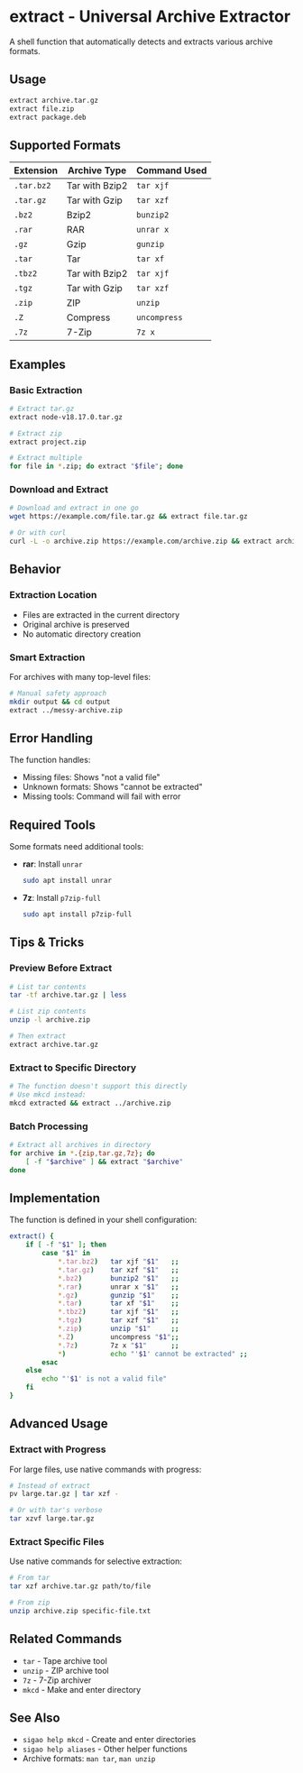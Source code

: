 # extract - Universal Archive Extractor

A shell function that automatically detects and extracts various archive formats.

## Usage

```bash
extract archive.tar.gz
extract file.zip
extract package.deb
```

## Supported Formats

| Extension | Archive Type | Command Used |
|-----------|--------------|--------------|
| `.tar.bz2` | Tar with Bzip2 | `tar xjf` |
| `.tar.gz` | Tar with Gzip | `tar xzf` |
| `.bz2` | Bzip2 | `bunzip2` |
| `.rar` | RAR | `unrar x` |
| `.gz` | Gzip | `gunzip` |
| `.tar` | Tar | `tar xf` |
| `.tbz2` | Tar with Bzip2 | `tar xjf` |
| `.tgz` | Tar with Gzip | `tar xzf` |
| `.zip` | ZIP | `unzip` |
| `.Z` | Compress | `uncompress` |
| `.7z` | 7-Zip | `7z x` |

## Examples

### Basic Extraction
```bash
# Extract tar.gz
extract node-v18.17.0.tar.gz

# Extract zip
extract project.zip

# Extract multiple
for file in *.zip; do extract "$file"; done
```

### Download and Extract
```bash
# Download and extract in one go
wget https://example.com/file.tar.gz && extract file.tar.gz

# Or with curl
curl -L -o archive.zip https://example.com/archive.zip && extract archive.zip
```

## Behavior

### Extraction Location
- Files are extracted in the current directory
- Original archive is preserved
- No automatic directory creation

### Smart Extraction
For archives with many top-level files:
```bash
# Manual safety approach
mkdir output && cd output
extract ../messy-archive.zip
```

## Error Handling

The function handles:
- Missing files: Shows "not a valid file"
- Unknown formats: Shows "cannot be extracted"
- Missing tools: Command will fail with error

## Required Tools

Some formats need additional tools:
- **rar**: Install `unrar`
  ```bash
  sudo apt install unrar
  ```
- **7z**: Install `p7zip-full`
  ```bash
  sudo apt install p7zip-full
  ```

## Tips & Tricks

### Preview Before Extract
```bash
# List tar contents
tar -tf archive.tar.gz | less

# List zip contents
unzip -l archive.zip

# Then extract
extract archive.tar.gz
```

### Extract to Specific Directory
```bash
# The function doesn't support this directly
# Use mkcd instead:
mkcd extracted && extract ../archive.zip
```

### Batch Processing
```bash
# Extract all archives in directory
for archive in *.{zip,tar.gz,7z}; do
    [ -f "$archive" ] && extract "$archive"
done
```

## Implementation

The function is defined in your shell configuration:
```bash
extract() {
    if [ -f "$1" ]; then
        case "$1" in
            *.tar.bz2)   tar xjf "$1"   ;;
            *.tar.gz)    tar xzf "$1"   ;;
            *.bz2)       bunzip2 "$1"   ;;
            *.rar)       unrar x "$1"   ;;
            *.gz)        gunzip "$1"    ;;
            *.tar)       tar xf "$1"    ;;
            *.tbz2)      tar xjf "$1"   ;;
            *.tgz)       tar xzf "$1"   ;;
            *.zip)       unzip "$1"     ;;
            *.Z)         uncompress "$1";;
            *.7z)        7z x "$1"      ;;
            *)           echo "'$1' cannot be extracted" ;;
        esac
    else
        echo "'$1' is not a valid file"
    fi
}
```

## Advanced Usage

### Extract with Progress
For large files, use native commands with progress:
```bash
# Instead of extract
pv large.tar.gz | tar xzf -

# Or with tar's verbose
tar xzvf large.tar.gz
```

### Extract Specific Files
Use native commands for selective extraction:
```bash
# From tar
tar xzf archive.tar.gz path/to/file

# From zip
unzip archive.zip specific-file.txt
```

## Related Commands

- `tar` - Tape archive tool
- `unzip` - ZIP archive tool
- `7z` - 7-Zip archiver
- `mkcd` - Make and enter directory

## See Also

- `sigao help mkcd` - Create and enter directories
- `sigao help aliases` - Other helper functions
- Archive formats: `man tar`, `man unzip`